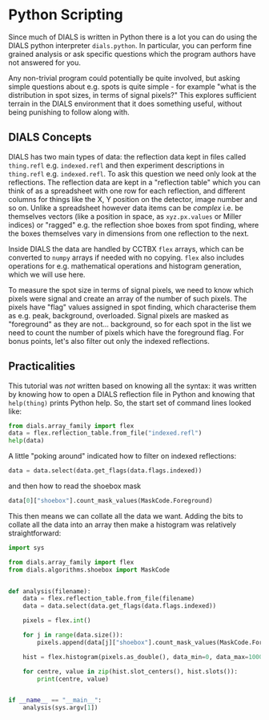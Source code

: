 Python Scripting
================

Since much of DIALS is written in Python there is a lot you can do using the DIALS python interpreter `dials.python`. In particular, you can perform fine grained analysis or ask specific questions which the program authors have not answered for you.

Any non-trivial program could potentially be quite involved, but asking simple questions about e.g. spots is quite simple - for example "what is the distribution in spot sizes, in terms of signal pixels?" This explores sufficient terrain in the DIALS environment that it does something useful, without being punishing to follow along with.

DIALS Concepts
--------------

DIALS has two main types of data: the reflection data kept in files called `thing.refl` e.g. `indexed.refl` and then experiment descriptions in `thing.refl` e.g. `indexed.refl`. To ask this question we need only look at the reflections. The reflection data are kept in a "reflection table" which you can think of as a spreadsheet with one row for each reflection, and different columns for things like the X, Y position on the detector, image number and so on. Unlike a spreadsheet however data items can be _complex_ i.e. be themselves vectors (like a position in space, as `xyz.px.values` or Miller indices) or "ragged" e.g. the reflection shoe boxes from spot finding, where the boxes themselves vary in dimensions from one reflection to the next.

Inside DIALS the data are handled by CCTBX `flex` arrays, which can be converted to `numpy` arrays if needed with no copying. `flex` also includes operations for e.g. mathematical operations and histogram generation, which we will use here.

To measure the spot size in terms of signal pixels, we need to know which pixels were signal and create an array of the number of such pixels. The pixels have "flag" values assigned in spot finding, which characterise them as e.g. peak, background, overloaded. Signal pixels are masked as "foreground" as they are not... background, so for each spot in the list we need to count the number of pixels which have the foreground flag. For bonus points, let's also filter out only the indexed reflections.

Practicalities
--------------

This tutorial was _not_ written based on knowing all the syntax: it was written by knowing how to open a DIALS reflection file in Python and knowing that `help(thing)` prints Python help. So, the start set of command lines looked like:

```python
from dials.array_family import flex
data = flex.reflection_table.from_file("indexed.refl")
help(data)
```

A little "poking around" indicated how to filter on indexed reflections:

```python
data = data.select(data.get_flags(data.flags.indexed))
```

and then how to read the shoebox mask

```python
data[0]["shoebox"].count_mask_values(MaskCode.Foreground)
```

This then means we can collate all the data we want. Adding the bits to collate all the data into an array then make a histogram was relatively straightforward:

```python
import sys

from dials.array_family import flex
from dials.algorithms.shoebox import MaskCode


def analysis(filename):
    data = flex.reflection_table.from_file(filename)
    data = data.select(data.get_flags(data.flags.indexed))

    pixels = flex.int()

    for j in range(data.size()):
        pixels.append(data[j]["shoebox"].count_mask_values(MaskCode.Foreground))

    hist = flex.histogram(pixels.as_double(), data_min=0, data_max=1000, n_slots=100)

    for centre, value in zip(hist.slot_centers(), hist.slots()):
        print(centre, value)


if __name__ == "__main__":
    analysis(sys.argv[1])
```
